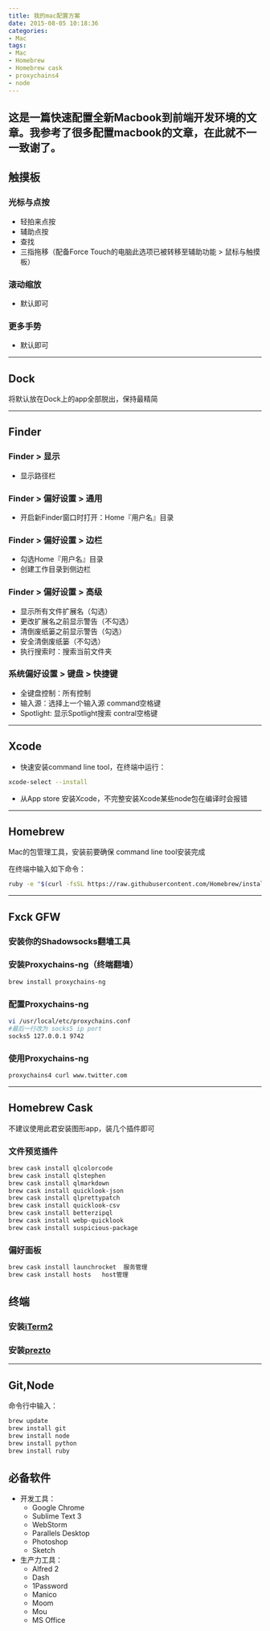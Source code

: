 ```yaml
---
title: 我的mac配置方案
date: 2015-08-05 10:18:36
categories:
- Mac
tags:
- Mac
- Homebrew
- Homebrew cask
- proxychains4
- node
---
```


## 这是一篇快速配置全新Macbook到前端开发环境的文章。我参考了很多配置macbook的文章，在此就不一一致谢了。

## 触摸板

### 光标与点按

* 轻拍来点按
* 辅助点按
* 查找
* 三指拖移（配备Force Touch的电脑此选项已被转移至辅助功能 > 鼠标与触摸板）

### 滚动缩放

* 默认即可

### 更多手势

* 默认即可

---

## Dock

将默认放在Dock上的app全部脱出，保持最精简

---

## Finder

### Finder > 显示

* 显示路径栏

### Finder > 偏好设置 > 通用

* 开启新Finder窗口时打开：Home『用户名』目录

### Finder > 偏好设置 > 边栏

* 勾选Home『用户名』目录
* 创建工作目录到侧边栏

### Finder > 偏好设置 > 高级

* 显示所有文件扩展名（勾选）
* 更改扩展名之前显示警告（不勾选）
* 清倒废纸篓之前显示警告（勾选）
* 安全清倒废纸篓（不勾选）
* 执行搜索时：搜索当前文件夹

### 系统偏好设置 > 键盘 > 快捷键

* 全键盘控制：所有控制
* 输入源：选择上一个输入源  command空格键
* Spotlight: 显示Spotlight搜索 contral空格键

---

## Xcode

* 快速安装command line tool，在终端中运行：

```bash
xcode-select --install
```

* 从App store 安装Xcode，不完整安装Xcode某些node包在编译时会报错

---

## Homebrew

Mac的包管理工具，安装前要确保 command line tool安装完成

在终端中输入如下命令：

```bash
ruby -e "$(curl -fsSL https://raw.githubusercontent.com/Homebrew/install/master/install)"
```

---

## Fxck GFW

### 安装你的Shadowsocks翻墙工具

### 安装Proxychains-ng（终端翻墙）

```bash
brew install proxychains-ng
```

### 配置Proxychains-ng

```bash
vi /usr/local/etc/proxychains.conf
#最后一行改为 socks5 ip port
socks5 127.0.0.1 9742
```

### 使用Proxychains-ng

```bash
proxychains4 curl www.twitter.com
```

---

## Homebrew Cask

不建议使用此君安装图形app，装几个插件即可

### 文件预览插件

```bash
brew cask install qlcolorcode
brew cask install qlstephen
brew cask install qlmarkdown
brew cask install quicklook-json
brew cask install qlprettypatch
brew cask install quicklook-csv
brew cask install betterzipql
brew cask install webp-quicklook
brew cask install suspicious-package
```

### 偏好面板

```bash
brew cask install launchrocket  服务管理
brew cask install hosts   host管理
```

## 终端

### 安装[iTerm2](http://iterm2.com/ "iTerm2")

### 安装[prezto](https://github.com/sorin-ionescu/prezto "prezto")

---

## Git,Node

命令行中输入：

```bash
brew update
brew install git
brew install node
brew install python
brew install ruby
```

## 必备软件

* 开发工具：
  * Google Chrome
  * Sublime Text 3
  * WebStorm
  * Parallels Desktop
  * Photoshop
  * Sketch
* 生产力工具：
  * Alfred 2
  * Dash
  * 1Password
  * Manico
  * Moom
  * Mou
  * MS Office
  